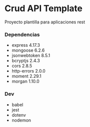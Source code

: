 # Crud API Template

Proyecto plantilla para aplicaciones rest

### Dependencias

* express 4.17.3
* mongoose 6.2.6
* jsonwebtoken 8.5.1
* bcryptjs 2.4.3
* cors 2.8.5
* http-errors 2.0.0
* moment 2.29.1
* morgan 1.10.0

### Dev

* babel
* jest
* dotenv
* nodemon
